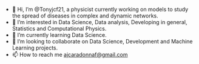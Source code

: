 - 👋 Hi, I’m @Tonyjcf21, a physicist currently working on models to study the spread of diseases in complex and dynamic networks.
- 👀 I’m interested in Data Science, Data analysis, Developing in general, Statistics and Computational Physics.
- 🌱 I’m currently learning Data Science.
- 💞️ I’m looking to collaborate on Data Science, Development and Machine Learning projects.
- 📫 How to reach me ajcaradonnaf@gmail.com


